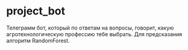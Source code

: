 # project_bot

Телеграмм бот, который по ответам на вопросы, говорит, какую агротехнологическую профессию тебе выбрать.
Для предсказания алгоритм RandomForest.
